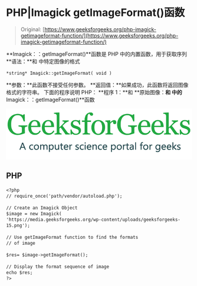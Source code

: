 # PHP|Imagick getImageFormat()函数

> Original: [https://www.geeksforgeeks.org/php-imagick-getimageformat-function/](https://www.geeksforgeeks.org/php-imagick-getimageformat-function/)

**Imagick：：getImageFormat()**函数是 PHP 中的内置函数，用于获取序列
**语法：**和
中特定图像的格式

```
*string* Imagick::getImageFormat( void )
```

**参数：**此函数不接受任何参数。
**返回值：**如果成功，此函数将返回图像格式的字符串。
下面的程序说明 PHP：
**程序 1：**和
**原始图像：**和
中的**Imagick：：getImageFormat()**函数

![](img/efa5ea8e0258291fa60ad9a32c288072.png)

## PHP

```
<?php
// require_once('path/vendor/autoload.php');

// Create an Imagick Object
$image = new Imagick(
'https://media.geeksforgeeks.org/wp-content/uploads/geeksforgeeks-15.png');

// Use getImageFormat function to find the formats
// of image

$res= $image->getImageFormat();

// Display the format sequence of image
echo $res;
?>
```